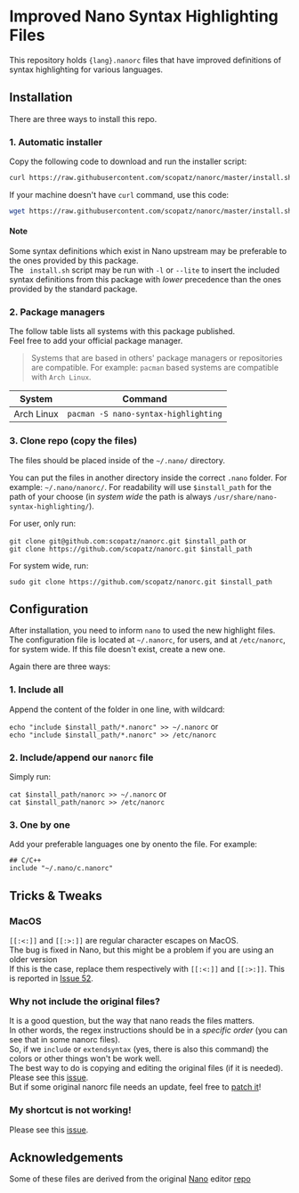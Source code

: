 # Improved Nano Syntax Highlighting Files

This repository holds ``{lang}.nanorc`` files that have improved definitions of syntax highlighting for various languages.

## Installation

There are three ways to install this repo.

### 1. Automatic installer

Copy the following code to download and run the installer script:

```sh
curl https://raw.githubusercontent.com/scopatz/nanorc/master/install.sh | sh
```

If your machine doesn't have `curl` command, use this code:

```sh
wget https://raw.githubusercontent.com/scopatz/nanorc/master/install.sh -O- | sh
```

#### Note

Some syntax definitions which exist in Nano upstream may be preferable to the ones provided by this package.  
The ` install.sh` script may be run with `-l` or `--lite` to insert the included syntax definitions from this package with *lower* precedence than the ones provided by the standard package.

### 2. Package managers

The follow table lists all systems with this package published.  
Feel free to add your official package manager.

> Systems that are based in others' package managers or repositories are compatible. For example: `pacman` based systems are compatible with `Arch Linux`.

| System     | Command                                  |
| ---------- | ---------------------------------------- |
| Arch Linux | `pacman -S nano-syntax-highlighting`     |

### 3. Clone repo (copy the files)

The files should be placed inside of the `~/.nano/` directory.

You can put the files in another directory inside the correct `.nano` folder.
For example: `~/.nano/nanorc/`.
For readability will use `$install_path` for the path of your choose (in *system wide* the path is always `/usr/share/nano-syntax-highlighting/`).

For user, only run:

`git clone git@github.com:scopatz/nanorc.git $install_path` or  
`git clone https://github.com/scopatz/nanorc.git $install_path`

For system wide, run:

`sudo git clone https://github.com/scopatz/nanorc.git $install_path`

## Configuration

After installation, you need to inform `nano` to used the new highlight files. 
The configuration file is located at `~/.nanorc`, for users, and at `/etc/nanorc`, for system wide.
If this file doesn't exist, create a new one.

Again there are three ways:

### 1. Include all

Append the content of the folder in one line, with wildcard:

`echo "include $install_path/*.nanorc" >> ~/.nanorc` or  
`echo "include $install_path/*.nanorc" >> /etc/nanorc`

### 2. Include/append our `nanorc` file

Simply run:

`cat $install_path/nanorc >> ~/.nanorc` or  
`cat $install_path/nanorc >> /etc/nanorc`

### 3. One by one

Add your preferable languages one by onento the file. For example:

```
## C/C++
include "~/.nano/c.nanorc"
```

## Tricks & Tweaks

### MacOS

`[[:<:]]` and `[[:>:]]` are regular character escapes on MacOS.  
The bug is fixed in Nano, but this might be a problem if you are using an older version  
If this is the case, replace them respectively with `[[:<:]]` and `[[:>:]]`.
This is reported in [Issue 52](https://github.com/scopatz/nanorc/issues/52).

### Why not include the original files?

It is a good question, but the way that nano reads the files matters.  
In other words, the regex instructions should be in a _specific order_ (you can see that in some nanorc files).  
So, if we `include` or `extendsyntax` (yes, there is also this command) the colors or other things won't be work well.  
The best way to do is copying and editing the original files (if it is needed).  
Please see this [issue](https://savannah.gnu.org/bugs/index.php?5698).   
But if some original nanorc file needs an update, feel free to [patch it](https://savannah.gnu.org/patch/?func=additem&group=nano)!

### My shortcut is not working!

Please see this [issue](https://savannah.gnu.org/bugs/?56994).

## Acknowledgements

Some of these files are derived from the original [Nano](https://www.nano-editor.org) editor [repo](https://git.savannah.gnu.org/cgit/nano.git)
